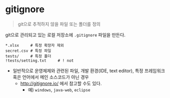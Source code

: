 # gitignore

> git으로 추적하지 않을 파일 또는 폴더를 정의

git으로 관리되고 있는 로컬 저장소에 `.gitignore` 파일을 만든다.

```
*.xlsx     # 특정 확장자 제외
secret.csv # 특정 파일
tests/     # 특정 폴더
!tests/setting.txt     # ! not
```

* 일반적으로 운영체제와 관련된 파일, 개발 환경(IDE, text editor), 특정 프레임워크 혹은 언어에서 메인 소스코드가 아닌 경우
  * http://gitignore.io/ 에서 참고할 수도 있다.
    * 예) `windows`, `java-web`, `eclipse`